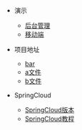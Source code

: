 * 演示
  * [后台管理](home1)
  * [移动端](home2)

* 项目地址
  * [bar](bar/)
  * [a文件](bar/a)
  * [b文件](bar/b)

* SpringCloud
  * [SpringCloud版本](https://github.com/macrozheng/mall-swarm)
  * [SpringCloud教程](foo/one)